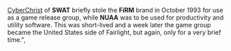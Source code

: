 [CyberChrist](https://demozoo.org/sceners/46346/) of **SWAT** briefly stole the **FiRM** brand in October 1993 for use as a game release group, while **NUAA** was to be used for productivity and utility software. This was short-lived and a week later the game group became the United States side of Fairlight, but again, only for a very brief time.",
